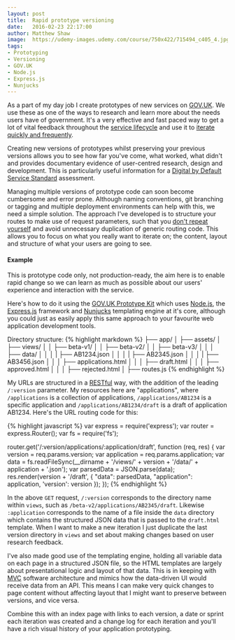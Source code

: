 ```yaml
---
layout: post
title:  Rapid prototype versioning
date:   2016-02-23 22:17:00
author: Matthew Shaw
image:  https://udemy-images.udemy.com/course/750x422/715494_c405_4.jpg
tags:
- Prototyping
- Versioning
- GOV.UK
- Node.js
- Express.js
- Nunjucks
---
```

As a part of my day job I create prototypes of new services on [GOV.UK](https://www.gov.uk/). We use these as one of the ways to research and learn more about the needs users have of government. It's a very effective and fast paced way to get a lot of vital feedback throughout the [service lifecycle](https://www.gov.uk/service-manual/phases) and use it to [iterate quickly and frequently](https://www.gov.uk/design-principles#fifth).

Creating new versions of prototypes whilst preserving your previous versions allows you to see how far you've come, what worked, what didn't and provides documentary evidence of user-centred research, design and development. This is particularly useful information for a [Digital by Default Service Standard](https://www.gov.uk/service-manual/digital-by-default) assessment.

Managing multiple versions of prototype code can soon become cumbersome and error prone. Although naming conventions, git branching or tagging and multiple deployment environments can help with this, we need a simple solution. The approach I've developed is to structure your routes to make use of request parameters, such that you [don't repeat yourself](https://en.wikipedia.org/wiki/Don%27t_repeat_yourself) and avoid unnecessary duplication of generic routing code. This allows you to focus on what you really want to iterate on; the content, layout and structure of what your users are going to see.

#### Example

This is prototype code only, not production-ready, the aim here is to enable rapid change so we can learn as much as possible about our users' experience and interaction with the service.

Here's how to do it using the [GOV.UK Prototype Kit](https://github.com/alphagov/govuk_prototype_kit) which uses [Node.js](https://nodejs.org/en/), the [Express.js](http://expressjs.com/) framework and [Nunjucks](https://mozilla.github.io/nunjucks/) templating engine at it's core, although you could just as easily apply this same approach to your favourite web application development tools.

Directory structure:
{% highlight markdown %}
├── app/
│   ├── assets/
│   ├── views/
│   │   ├── beta-v1/
│   │   ├── beta-v2/
│   │   ├── beta-v3/
│   │   │   ├── data/
│   │   │   |   ├── AB1234.json
│   │   │   |   ├── AB2345.json
│   │   │   |   ├── AB3456.json
│   │   │   ├── applications.html
│   │   │   ├── draft.html
│   │   │   ├── approved.html
│   │   │   ├── rejected.html
│   ├── routes.js
{% endhighlight %}

My URLs are structured in a [RESTful](http://www.vinaysahni.com/best-practices-for-a-pragmatic-restful-api#restful) way, with the addition of the leading `/:version` parameter. My resources here are "applications", where `/applications` is a collection of applications, `/applications/AB1234` is a specific application and `/applications/AB1234/draft` is a draft of application AB1234. Here's the URL routing code for this:

{% highlight javascript %}
var express = require('express');
var router = express.Router();
var fs = require('fs');

router.get('/:version/applications/:application/draft', function (req, res) {
  var version = req.params.version;
  var application = req.params.application;
  var data = fs.readFileSync(__dirname + '/views/' + version + '/data/' + application + '.json');
  var parsedData = JSON.parse(data);
  res.render(version + '/draft', { "data": parsedData, "application": application, 'version': version });
});
{% endhighlight %}

In the above `GET` request, `/:version` corresponds to the directory name within `views`, such as `/beta-v2/applications/AB2345/draft`. Likewise `:application` corresponds to the name of a file inside the `data` directory which contains the structured JSON data that is passed to the `draft.html` template. When I want to make a new iteration I just duplicate the last version directory in `views` and set about making changes based on user research feedback.

I've also made good use of the templating engine, holding all variable data on each page in a structured JSON file, so the HTML templates are largely about presentational logic and layout of that data. This is in keeping with [MVC](https://en.wikipedia.org/wiki/Model%E2%80%93view%E2%80%93controller) software architecture and mimics how the data-driven UI would receive data from an API. This means I can make very quick changes to page content without affecting layout that I might want to preserve between versions, and vice versa.

Combine this with an index page with links to each version, a date or sprint each iteration was created and a change log for each iteration and you'll have a rich visual history of your application prototyping.

